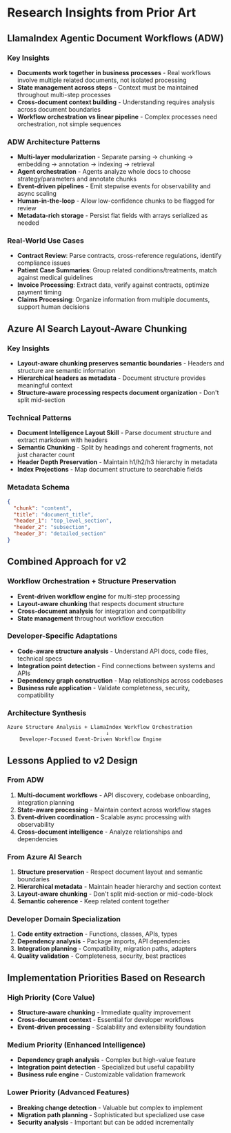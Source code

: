 # Research Insights from Prior Art

## LlamaIndex Agentic Document Workflows (ADW)

### Key Insights

- **Documents work together in business processes** - Real workflows involve multiple related documents, not isolated processing
- **State management across steps** - Context must be maintained throughout multi-step processes
- **Cross-document context building** - Understanding requires analysis across document boundaries
- **Workflow orchestration vs linear pipeline** - Complex processes need orchestration, not simple sequences

### ADW Architecture Patterns

- **Multi-layer modularization** - Separate parsing → chunking → embedding → annotation → indexing → retrieval
- **Agent orchestration** - Agents analyze whole docs to choose strategy/parameters and annotate chunks
- **Event-driven pipelines** - Emit stepwise events for observability and async scaling
- **Human-in-the-loop** - Allow low-confidence chunks to be flagged for review
- **Metadata-rich storage** - Persist flat fields with arrays serialized as needed

### Real-World Use Cases

- **Contract Review**: Parse contracts, cross-reference regulations, identify compliance issues
- **Patient Case Summaries**: Group related conditions/treatments, match against medical guidelines
- **Invoice Processing**: Extract data, verify against contracts, optimize payment timing
- **Claims Processing**: Organize information from multiple documents, support human decisions

## Azure AI Search Layout-Aware Chunking

### Key Insights

- **Layout-aware chunking preserves semantic boundaries** - Headers and structure are semantic information
- **Hierarchical headers as metadata** - Document structure provides meaningful context
- **Structure-aware processing respects document organization** - Don't split mid-section

### Technical Patterns

- **Document Intelligence Layout Skill** - Parse document structure and extract markdown with headers
- **Semantic Chunking** - Split by headings and coherent fragments, not just character count
- **Header Depth Preservation** - Maintain h1/h2/h3 hierarchy in metadata
- **Index Projections** - Map document structure to searchable fields

### Metadata Schema

```json
{
  "chunk": "content",
  "title": "document_title",
  "header_1": "top_level_section",
  "header_2": "subsection",
  "header_3": "detailed_section"
}
```

## Combined Approach for v2

### Workflow Orchestration + Structure Preservation

- **Event-driven workflow engine** for multi-step processing
- **Layout-aware chunking** that respects document structure
- **Cross-document analysis** for integration and compatibility
- **State management** throughout workflow execution

### Developer-Specific Adaptations

- **Code-aware structure analysis** - Understand API docs, code files, technical specs
- **Integration point detection** - Find connections between systems and APIs
- **Dependency graph construction** - Map relationships across codebases
- **Business rule application** - Validate completeness, security, compatibility

### Architecture Synthesis

```
Azure Structure Analysis + LlamaIndex Workflow Orchestration
                                ↓
    Developer-Focused Event-Driven Workflow Engine
```

## Lessons Applied to v2 Design

### From ADW

1. **Multi-document workflows** - API discovery, codebase onboarding, integration planning
2. **State-aware processing** - Maintain context across workflow stages
3. **Event-driven coordination** - Scalable async processing with observability
4. **Cross-document intelligence** - Analyze relationships and dependencies

### From Azure AI Search

1. **Structure preservation** - Respect document layout and semantic boundaries
2. **Hierarchical metadata** - Maintain header hierarchy and section context
3. **Layout-aware chunking** - Don't split mid-section or mid-code-block
4. **Semantic coherence** - Keep related content together

### Developer Domain Specialization

1. **Code entity extraction** - Functions, classes, APIs, types
2. **Dependency analysis** - Package imports, API dependencies
3. **Integration planning** - Compatibility, migration paths, adapters
4. **Quality validation** - Completeness, security, best practices

## Implementation Priorities Based on Research

### High Priority (Core Value)

- **Structure-aware chunking** - Immediate quality improvement
- **Cross-document context** - Essential for developer workflows
- **Event-driven processing** - Scalability and extensibility foundation

### Medium Priority (Enhanced Intelligence)

- **Dependency graph analysis** - Complex but high-value feature
- **Integration point detection** - Specialized but useful capability
- **Business rule engine** - Customizable validation framework

### Lower Priority (Advanced Features)

- **Breaking change detection** - Valuable but complex to implement
- **Migration path planning** - Sophisticated but specialized use case
- **Security analysis** - Important but can be added incrementally
